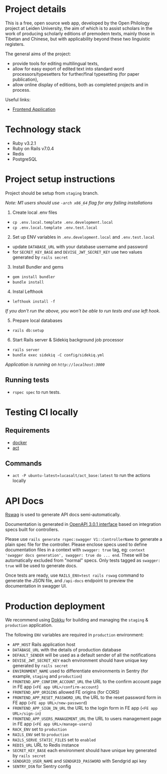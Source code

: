 # Project details

This is a free, open source web app, developed by the Open Philology project at Leiden University, 
the aim of which is to assist scholars in the work of producing scholarly editions of premodern texts, 
mainly those in Tibetan and Chinese, but with applicability beyond these two linguistic registers.

The general aims of the project:
- provide tools for editing multilingual texts,
- allow for easy export of edited text into standard word
processors/typesetters for further/final typesetting (for paper
publication),
- allow online display of editions, both as completed projects and in
process.

Useful links:
- [Frontend Application](https://github.com/OpenPhilologyAdmin/OPEN-fe)

# Technology stack

- Ruby v3.2.1
- Ruby on Rails v7.0.4
- Redis
- PostgreSQL 

# Project setup instructions
Project should be setup from `staging` branch. 

*Note: M1 users should use `-arch x86_64` flag for any failing installations*

1. Create local .env files
- `cp .env.local.template .env.development.local`
- `cp .env.local.template .env.test.local`

2. Set up ENV variables in `.env.development.local` and `.env.test.local`
- update `DATABASE_URL` with your database username and password
- for `SECRET_KEY_BASE` and `DEVISE_JWT_SECRET_KEY` use two values generated by `rails secret`

3. Install Bundler and gems
- `gem install bundler`
- `bundle install`

4. Instal Lefthook 
- `lefthook install -f`

*If you don't run the above, you won't be able to run tests and use left hook.*

5. Prepare local databases
- `rails db:setup`

6. Start Rails server & Sidekiq background job processor
- `rails server`
- `bundle exec sidekiq -C config/sidekiq.yml`

*Application is running on `http://localhost:3000`*

## Running tests

- `rspec spec` to run tests.

# Testing CI locally

## Requirements

- [docker](https://www.docker.com/products/docker-desktop/)
- [act](https://github.com/nektos/act)

## Commands

- `act -P ubuntu-latest=lucasalt/act_base:latest` to run the actions locally

# API Docs

[Rswag](https://github.com/rswag/rswag/tree/2.3.0) is used to generate API docs semi-automatically.

Documentation is generated in [OpenAPI 3.0.1 interface](https://swagger.io/specification/) based on integration specs built for controllers.

Please use `rails generate rspec:swagger V1::ControllerName` to generate a plain spec file for the controller.
Please enclose specs used to define documentation files in a context with `swagger: true` tag, eg: `context 'swagger docs generation', swagger: true do ... end`.
These will be automatically excluded from "normal" specs. Only tests tagged as `swagger: true` will be used to generate docs.

Once tests are ready, use `RAILS_ENV=test rails rswag` command to generate the JSON file, and `/api-docs` endpoint to preview the documentation in swagger UI.

# Production deployment

We recommend using [Dokku](https://dokku.com/) for building and managing the `staging` & `production` application.

The following `ENV` variables are required in `production` environment:
- `APP_HOST` Rails application host 
- `DATABASE_URL` with the details of production database
- `DEFAULT_SENDER` will be used as a default sender of all the notifications
- `DEVISE_JWT_SECRET_KEY` each environment should have unique key generated by `rails secret`
- `ENVIRONMENT_NAME` used to differentiate environments in Sentry (for example, `staging` and `production`)
- `FRONTEND_APP_CONFIRM_ACCOUNT_URL` the URL to the confirm account page in FE app (`<FE app URL>/confirm-account`)
- `FRONTEND_APP_ORIGINS` allowed FE origins (for CORS)
- `FRONTEND_APP_RESET_PASSWORD_URL` the URL to the reset password form in FE app (`<FE app URL>/new-password`)
- `FRONTEND_APP_SIGN_IN_URL` the URL to the login form in FE app  (`<FE app URL>/sign-in`)
- `FRONTEND_APP_USERS_MANAGEMENT_URL` the URL to users management page in FE app  (`<FE app URL>/manage-users`)
- `RACK_ENV` set to `production`
- `RAILS_ENV` set to `production`
- `RAILS_SERVE_STATIC_FILES` set to `enabled`
- `REDIS_URL` URL to Redis instance
- `SECRET_KEY_BASE` each environment should have unique key generated by `rails secret`
- `SENDGRID_USER_NAME` and `SENDGRID_PASSWORD` with Sendgrid api key
- `SENTRY_DSN` for Sentry config
